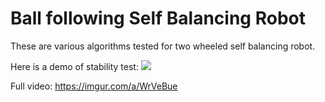 # Ball following Self Balancing Robot
These are various algorithms tested for two wheeled self balancing robot.

Here is a demo of stability test: ![](https://media.giphy.com/media/dqUIZeHjBljoA3ewMj/giphy.gif)

Full video: https://imgur.com/a/WrVeBue
